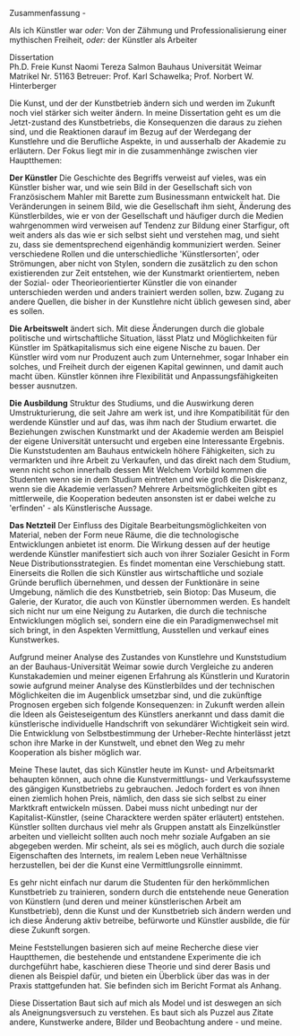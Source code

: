 Zusammenfassung - 


Als ich Künstler war *oder:* Von der Zähmung und Professionalisierung einer mythischen Freiheit, *oder:* der Künstler als Arbeiter 


Dissertation  
Ph.D. Freie Kunst
Naomi Tereza Salmon
Bauhaus Universität Weimar
Matrikel Nr. 51163
Betreuer: Prof. Karl Schawelka; Prof. Norbert W. Hinterberger





Die Kunst, und der der Kunstbetrieb ändern sich und werden im Zukunft noch viel stärker sich weiter ändern. In meine Dissertation geht es um die Jetzt-zustand des 
Kunstbetriebs, die Konsequenzen die daraus zu ziehen sind, und die Reaktionen darauf im Bezug auf der Werdegang der Kunstlehre und die Berufliche Aspekte, in und ausserhalb 
der Akademie zu erläutern. Der Fokus liegt mir in die zusammenhänge zwischen vier Hauptthemen:

**Der Künstler** Die Geschichte des Begriffs verweist auf vieles, was ein Künstler bisher war, und wie sein Bild in der Gesellschaft sich von Französischem Mahler mit 
Barette zum Businessmann entwickelt hat. Die Veränderungen in seinem Bild, wie die Gesellschaft ihm sieht, Änderung des Künstlerbildes, wie er von der Gesellschaft und häufiger durch die 
Medien wahrgenommen wird verweisen auf Tendenz zur Bildung einer Starfigur, oft weit anders als das wie er sich selbst sieht und verstehen mag, und sieht zu, dass sie dementsprechend eigenhändig
kommuniziert werden. Seiner verschiedene Rollen und die unterschiedliche 'Künstlersorten', oder Strömungen, aber nicht von Stylen, sondern die zusätzlich zu den schon existierenden zur Zeit 
entstehen, wie der Kunstmarkt orientiertem, neben der Sozial- oder Theorieorientierter Künstler die von einander unterschieden werden und anders trainiert werden sollen, bzw. Zugang zu andere Quellen, 
die bisher in der Kunstlehre nicht üblich gewesen sind, aber es sollen. 

**Die Arbeitswelt** ändert sich. Mit diese Änderungen durch die globale politische und wirtschaftliche Situation, lässt Platz und Möglichkeiten für Künstler im Spätkapitalismus sich 
eine eigene Nische zu bauen. Der Künstler wird vom nur Produzent auch zum Unternehmer, sogar Inhaber ein solches, und Freiheit durch der eigenen Kapital gewinnen, und damit auch macht üben.
Künstler können ihre Flexibilität und Anpassungsfähigkeiten besser ausnutzen.

**Die Ausbildung** Struktur des Studiums, und die Auswirkung deren Umstrukturierung, die seit Jahre am werk ist, und ihre Kompatibilität für den werdende Künstler und auf das, was ihm nach der 
Studium erwartet. die Beziehungen zwischen Kunstmarkt und der Akademie werden am Beispiel der eigene Universität untersucht und ergeben eine Interessante Ergebnis. Die Kunststudenten am Bauhaus 
entwickeln höhere Fähigkeiten, sich zu vermarkten und ihre Arbeit zu Verkaufen, und das direkt nach dem Studium, wenn nicht schon innerhalb dessen
Mit Welchem Vorbild kommen die Studenten wenn sie in dem Studium eintreten und wie groß die Diskrepanz, wenn sie die Akademie verlassen? Mehrere Arbeitsmöglichkeiten gibt es mittlerweile, 
die Kooperation bedeuten ansonsten ist er dabei welche zu 'erfinden'  - als Künstlerische Aussage.

**Das Netzteil** Der Einfluss des Digitale Bearbeitungsmöglichkeiten von Material, neben der Form neue Räume, die die technologische Entwicklungen anbietet ist enorm.  Die Wirkung dessen
auf der heutige werdende Künstler manifestiert sich auch von ihrer Sozialer Gesicht in Form Neue Distributionsstrategien. Es findet momentan eine Verschiebung statt. Einerseits die Rollen die sich 
Künstler aus wirtschaftliche und soziale Gründe beruflich übernehmen, und dessen der Funktionäre in seine Umgebung, nämlich die des Kunstbetrieb, sein Biotop: Das Museum, die Galerie, der Kurator, 
die auch von Künstler übernommen werden. Es handelt sich nicht nur um eine Neigung zu Autarken, die durch die technische Entwicklungen möglich sei, sondern eine die ein Paradigmenwechsel mit sich 
bringt, in den Aspekten Vermittlung, Ausstellen und verkauf eines Kunstwerkes.

Aufgrund meiner Analyse des Zustandes von Kunstlehre und Kunststudium an der Bauhaus-Universität Weimar sowie durch Vergleiche zu anderen 
Kunstakademien und meiner eigenen Erfahrung als Künstlerin und Kuratorin sowie aufgrund meiner Analyse des Künstlerbildes und der technischen 
Möglichkeiten die im Augenblick umsetzbar sind, und die zukünftige Prognosen ergeben sich folgende Konsequenzen: in Zukunft werden allein die 
Ideen als Geisteseigentum des Künstlers anerkannt und dass damit die künstlerische individuelle Handschrift von sekundärer Wichtigkeit sein wird.
Die Entwicklung von Selbstbestimmung der Urheber-Rechte hinterlässt jetzt schon ihre Marke in der Kunstwelt, und ebnet den Weg zu mehr Kooperation
als bisher möglich war.

Meine These lautet, das sich Künstler heute im Kunst- und Arbeitsmarkt behaupten können, auch ohne die Kunstvermittlungs- und Verkaufssysteme des gängigen Kunstbetriebs 
zu gebrauchen. Jedoch fordert es von ihnen einen ziemlich hohen Preis, nämlich, den dass sie sich selbst zu einer Marktkraft entwickeln müssen. Dabei muss nicht
unbedingt nur der Kapitalist-Künstler, (seine Characktere werden später erläutert) entstehen. Künstler sollten durchaus viel mehr als Gruppen anstatt als Einzelkünstler 
arbeiten und vielleicht sollten auch noch mehr soziale Aufgaben an sie abgegeben werden. Mir scheint, als sei es möglich, auch durch die soziale Eigenschaften des Internets,
im realem Leben neue Verhältnisse herzustellen, bei der die Kunst eine Vermittlungsrolle einnimmt. 

Es gehr nicht einfach nur darum die Studenten für den herkömmlichen Kunstbetrieb zu trainieren, sondern durch die entstehende neue Generation von Künstlern (und deren und 
meiner künstlerischen Arbeit am Kunstbetrieb), denn die Kunst und der Kunstbetrieb sich ändern werden und ich diese Änderung aktiv betreibe, 
befürworte und Künstler ausbilde, die für diese Zukunft sorgen.

Meine Feststellungen basieren sich auf meine Recherche diese vier Hauptthemen, die bestehende und entstandene Experimente die ich durchgeführt habe, 
kaschieren diese Theorie und sind derer Basis und dienen als Beispiel dafür, und bieten ein Überblick über das was in der Praxis stattgefunden hat. 
Sie befinden sich im Bericht Format als Anhang.

Diese Dissertation Baut sich auf mich als Model und ist deswegen an sich als Aneignungsversuch zu verstehen. Es baut sich als Puzzel aus Zitate andere, Kunstwerke andere, 
Bilder und Beobachtung andere - und meine.


